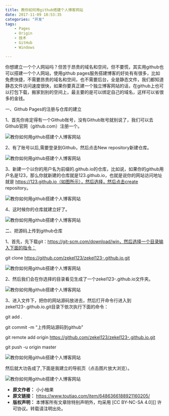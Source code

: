 ```yaml
---
title: 教你如何用github搭建个人博客网站
date: 2017-11-09 18:53:35
categories: "开发"
tags:
	- Pages
	- Origin
	- 技术
	- GitHub
	- Windows

---
```


你想建立一个个人网站吗？但苦于昂贵的域名和空间，但不要慌，其实用github也可以搭建一个个人网站，使用github pages服务搭建博客的好处有有很多，比如免费快捷，不需要昂贵的域名和空间，也不需要后台，全是静态文件，我们都知道静态文件访问速度很快，如果你要真正建一个独立博客网站的话，在github上也可以打包下载，搬家到别的空间上，最主要的是可以绑定自己的域名，这样可以省很多的金钱。

一、Github Pages的注册与仓库的建立

1、首先你肯定得有一个Github账号，没有Github账号就别说了，我们可以去Github官网（github.com）注册一个。

![教你如何用github搭建个人博客网站][github]

2、有了账号以后,需要登录到Github，然后点击New repository新建仓库。

![教你如何用github搭建个人博客网站][github 1]

3、新建一个以你的用户名为前缀的.github.io的仓库，比如说，如果你的github用户名是123，那么你就新建的仓库就是123.github.io，也就是说你的网站访问地址就是 https://123.github.io（如图所示），然后选择，然后点击create repository。

![教你如何用github搭建个人博客网站][github 2]

4、这时候你的仓库就建立好了。

![教你如何用github搭建个人博客网站][github 3]

二、把源码上传到github仓库

1、首先，先下载git：https://git-scm.com/download/win，然后选择一个目录输入下面的指令：

git clone https://github.com/zekel123/zekel123-.github.io.git

![教你如何用github搭建个人博客网站][github 4]

2、然后我们会在你选择的目录看见生成了一个zekel123-.github.io文件夹。

![教你如何用github搭建个人博客网站][github 5]

3、进入文件下，把你的网站源码放进去，然后打开命令行进入到zekel123-.github.io.git目录下依次执行下面的命令：

git add .

git commit -m “上传网站源码到github”

git remote add origin https://github.com/zekel123/zekel123-.github.io.git

git push -u origin master

![教你如何用github搭建个人博客网站][github 6]

然后就大功告成了,下面是我建立的导航页（点击图片放大浏览）。

![教你如何用github搭建个人博客网站][github 7]


[github]: /pro/os/crawler/IZYR-ZFRR-NQEI.jpg
[github 1]: /pro/os/crawler/YEYQ-FJUR-ZYUU.jpg
[github 2]: /pro/os/crawler/MUJI-IQBR-VFJB.jpg
[github 3]: /pro/os/crawler/QEIV-YUUY-Z6ZF.jpg
[github 4]: /pro/os/crawler/6V2A-INVQ-6RAQ.jpg
[github 5]: /pro/os/crawler/73UM-MU73-6BIB.jpg
[github 6]: /pro/os/crawler/QEAY-VUUN-YNMU.jpg
[github 7]: /pro/os/crawler/ZEZQ-AQ3E-FIYU.jpg
 *  **原文作者：** 小小柚果
 *  **原文链接：** https://www.toutiao.com/item/6486366188921160205/
 *  **版权声明：** 本博客所有文章除特别声明外，均采用 [CC BY-NC-SA 4.0][] 许可协议。转载请注明出处。